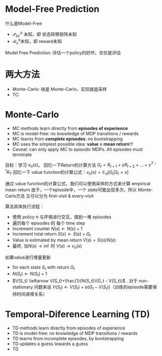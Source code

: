 # Model-Free Prediction

什么是Model-Free
* $\mathcal P_{ss'}^a$ 未知，即 状态转移矩阵未知
* $\mathcal R_s^a$未知，即 reward未知

Model Free Prediction: 评估一个policy的好坏。仅仅是评估


# 两大方法
* Monte-Carlo: 啥是 Monte-Carlo，实际就是采样
* TC: 

# Monte-Carlo
* MC methods learn directly from **episodes of experience**
* MC is model-free: no knowledge of MDP transitions / rewards
* MC learns from **complete episodes**: no bootstrapping
* MC uses the simplest possible idea: **value = mean return**!!!
* Caveat: can only apply MC to episodic MDPs. All episodes must terminate

目标：学习 $v_\pi(s)$。
回忆一下Return的计算方法 $G_t=R_{t+1}+\gamma R_{t+2} + ... + \gamma^{T-1}R_T$
回忆一下 value function的计算公式：$v_\pi(s)=\mathbb E_\pi[G_t|S_t=s]$

通过 value function的计算公式，我们可以使用采样的方式来计算 empirical mean return
由于，一个episode中，一个 $state$可能出现多次，所以 Monte-Carlo方法 又可以分为 first-visit & every-visit

算法具体执行流程：
* 使用 policy $\pi$ 与环境进行交互，搞到一堆 episodes
* 遍历每个 episodes 的 每个 time step
* Increment counter $N(s) \leftarrow N(s) + 1$
* Increment total return $S(s) \leftarrow S(s) + G_t$
* Value is estimated by mean return $V(s) = S(s)/N(s)$
* 最终, 当$N(s)\rightarrow \inf$ 时 $V(s) \rightarrow v_\pi(s)$


如果value进行增量更新
* for each state $S_t$ with return $G_t$
* $N(S_t)\leftarrow N(S_t) + 1$
* $V(S_t) \leftarrow V(S_t)+\frac{1}{N(S_t)}(G_t - V(S_t))$ . 对于 non-stationary 问题来说 $V(S_t) \leftarrow V(S_t)+\alpha(G_t - V(S_t))$（训练的episode需要保持时间递增关系）

# Temporal-Diference Learning (TD)
* TD methods learn directly from episodes of experience
* TD is model-free: no knowledge of MDP transitions / rewards
* TD learns from incomplete episodes, by bootstrapping
* TD updates a guess towards a guess
* TD 
